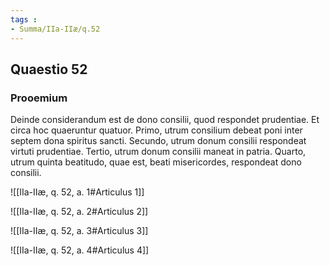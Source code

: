 ```yaml
---
tags : 
- Summa/IIa-IIæ/q.52
---
```


## Quaestio 52

### Prooemium

Deinde considerandum est de dono consilii, quod respondet prudentiae. Et circa hoc quaeruntur quatuor. Primo, utrum consilium debeat poni inter septem dona spiritus sancti. Secundo, utrum donum consilii respondeat virtuti prudentiae. Tertio, utrum donum consilii maneat in patria. Quarto, utrum quinta beatitudo, quae est, beati misericordes, respondeat dono consilii.

![[IIa-IIæ, q. 52, a. 1#Articulus 1]]

![[IIa-IIæ, q. 52, a. 2#Articulus 2]]

![[IIa-IIæ, q. 52, a. 3#Articulus 3]]

![[IIa-IIæ, q. 52, a. 4#Articulus 4]]

